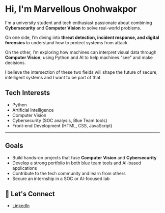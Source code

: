 #  Hi, I'm Marvellous Onohwakpor

I'm a university student and tech enthusiast passionate about combining **Cybersecurity** and **Computer Vision** to solve real-world problems.

On one side, I’m diving into **threat detection, incident response, and digital forensics** to understand how to protect systems from attack.

On the other, I’m exploring how machines can interpret visual data through **Computer Vision**, using Python and AI to help machines "see" and make decisions.

I believe the intersection of these two fields will shape the future of secure, intelligent systems and I want to be part of that.



## Tech Interests

-  Python  
-  Artificial Intelligence  
-  Computer Vision  
-  Cybersecurity (SOC analysis, Blue Team tools)  
-  Front-end Development (HTML, CSS, JavaScript)

---

## Goals

- Build hands-on projects that fuse **Computer Vision** and **Cybersecurity**
- Develop a strong portfolio in both blue team tools and AI-based applications
- Contribute to the tech community and learn from others
- Secure an internship in a SOC or AI-focused lab


## 🤝 Let's Connect

- [LinkedIn](https://www.linkedin.com/in/marvellous-onohwakpor/)
